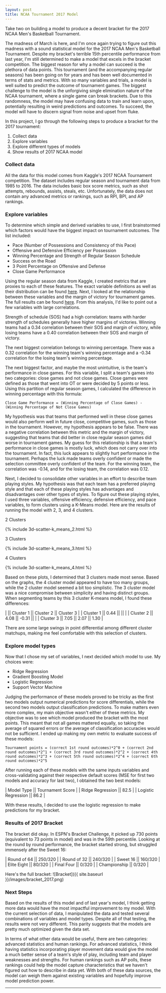 ```yaml
---
layout: post
title: NCAA Tournament 2017 Model
---
```


Take two on building a model to produce a decent bracket for the 2017 NCAA Men's Basketball Tournament.

The madness of March is here, and I'm once again trying to figure out this madness with a sound statistical model for the 2017 NCAA Men's Basketball Tournament.  Despite my bracket's terrible 15th percentile performance from last year, I'm still determined to make a model that excels in the bracket competition.  The biggest reason for why a model can succeed is the plethora of data points.  This tournament (and the accompanying regular seasons) has been going on for years and has been well documented in terms of stats and metrics.  With so many variables and trials, a model is well suited to predict the outcome of tournament games.  The biggest challenge to the model is the unforgiving single elimination nature of the NCAA tournament, where a single game can break brackets.  Due to this randomness, the model may have confusing data to train and learn upon, potentially resulting in weird predictions and outcomes.  To succeed, the model will have to discern signal from noise and upset from fluke.  

In this project, I go through the following steps to produce a bracket for the 2017 tournament:

1. Collect data
2. Explore variables
3. Explore different types of models
4. Show results of 2017 NCAA model

### Collect data
All the data for this model comes from Kaggle's 2017 NCAA Tournament competition.  The dataset includes regular season and tournament data from 1985 to 2016.  The data includes basic box score metrics, such as shot attempts, rebounds, assists, steals, etc.  Unfortunately, the data does not contain any advanced metrics or rankings, such as RPI, BPI, and AP rankings.

### Explore variables
To determine which simple and derived variables to use, I first brainstormed which factors would have the biggest impact on tournament outcomes.  The list included:

- Pace (Number of Possessions and Consistency of this Pace)
- Offensive and Defensive Efficiency per Possession
- Winning Percentage and Strength of Regular Season Schedule
- Success on the Road
- 3 Point Percentage on Offensive and Defense
- Close Game Performance

Using the regular season data from Kaggle, I created metrics that are proxies to each of these features.  The exact variable definitions as well as their distribution can be found [here](https://github.com/mprego/NCAA_2017/blob/master/notebooks/Variable%20Exploration%20V1.ipynb).  Next, I looked at the relationship between these variables and the margin of victory for tournament games.  The full results can be found [here](https://github.com/mprego/NCAA_2017/blob/master/notebooks/Variables%20vs%20Outcome%20V1.ipynb).  From this analysis, I'd like to point out a few variables with large correlations.

Strength of schedule (SOS) had a high correlation: teams with harder strength of schedules generally have higher margins of victories.  Winning teams had a 0.34 correlation between their SOS and margin of victory, while losing teams have a 0.40 correlation between their SOS and margin of victory.  

The next biggest correlation belongs to winning percentage.  There was a 0.32 correlation for the winning team's winning percentage and a -0.34 correlation for the losing team's winning percentage.  

The next biggest factor, and maybe the most unintuitive, is the team's performance in close games.  For this variable, I split a team's games into two categories: close games and not close games.  Close games were defined as those that went into OT or were decided by 5 points or less.  Using this partition of regular season games, I calculated the difference in winning percentage with this formula:

~~~~
Close Game Performance = (Winning Percentage of Close Games) - (Winning Percentage of Not Close Games)
~~~~

My hypothesis was that teams that performed well in these close games would also perform well in future close, competitive games, such as those in the tournament.  However, my hypothesis appears to be false.  There was a negative correlation between this metric and the margin of victory, suggesting that teams that did better in close regular season games did worse in tournament games.  My guess for this relationship is that a team's performance in close games is mostly luck, which does not carry over into the tournament.  In fact, this luck appears to slightly hurt performance in the tournament.  Perhaps the luck made teams overly confident or made the selection committee overly confident of the team.  For the winning team, the correlation was -0.14, and for the losing team, the correlation was 0.12.

Next, I decided to consolidate other variables in an effort to describe team playing styles.  My hypothesis was that each team has a preferred playing style and that each of these playing styles has advantages and disadvantages over other types of styles.  To figure out these playing styles, I used three variables, offensive efficiency, defensive efficiency, and pace variables, to form clusters using a K-Means model.  Here are the results of running the model with 2, 3, and 4 clusters.

2 Clusters

{% include 3d-scatter-k_means_2.html %}

3 Clusters

{% include 3d-scatter-k_means_3.html %}

4 Clusters

{% include 3d-scatter-k_means_4.html %}

Based on these plots, I determined that 3 clusters made most sense.  Based on the graphs, the 4 cluster model appeared to have too many groups, while the 2 cluster model seemed a bit too simplistic.  The 3 cluster model was a nice compromise between simplicity and having distinct groups.  When segmenting teams by this 3 cluster K-means model, I found these differences:

| || Cluster 1 || Cluster 2 || Cluster 3 |
| Cluster 1 || 0.44 ||  ||  |
| Cluster 2 || 4.08 || -0.31 ||  |
| Cluster 3 || 7.05 || 2.07 || 1.30 |

There are some large swings in point differential among different cluster matchups, making me feel comfortable with this selection of clusters.

### Explore model types
Now that I chose my set of variables, I next decided which model to use.  My choices were:

- Ridge Regression
- Gradient Boosting Model
- Logistic Regression
- Support Vector Machine

Judging the performance of these models proved to be tricky as the first two models output numerical predictions for score differentials, while the second two models output classification predictions.  To make matters even more complex, my main objective wasn't either of these metrics.  My objective was to see which model produced the bracket with the most points.  This meant that not all games mattered equally, so taking the average of squared errors or the average of classification accuracies would not be sufficient.  I ended up making my own metric to evaluate success of these models:

~~~~
Tournament points = (correct 1st round outcomes)*2^0 + (correct 2nd round outcomes)*2^1 + (correct 3rd round outcomes)*2^2 + (correct 4th round outcomes)*2^3 + (correct 5th round outcomes)*2^4 + (correct 6th round outcomes)*2^5
~~~~

After running each of these models with the same inputs variables and cross-validating against their respective default scores (MSE for first two models and accuracy for last two), I obtained the two best models:

| Model Type || Tournament Score |
| Ridge Regression || 82.5 |
| Logistic Regression || 86.2 |

With these results, I decided to use the logistic regression to make predictions for my bracket.

### Results of 2017 Bracket
The bracket did okay.  In ESPN's Bracket Challenge, it picked up 730 points (equivalent to 73 points in model) and was in the 59th percentile.  Looking at the round by round performance, the bracket started strong, but struggled immensely after the Sweet 16:

| Round of 64 || 250/320 |
| Round of 32 || 240/320 |
| Sweet 16 || 160/320 |
| Elite Eight || 80/320 |
| Final Four || 0/320 |
| Championship || 0/320 |

Here's the full bracket: ![Bracket]({{ site.baseurl }}/images/bracket_2017.png)

### Next Steps
Based on the results of this model and of last year's model, I think getting more data would have the most impactful improvement to my model.  With the current selection of data, I manipulated the data and tested several combinations of variables and model types.  Despite all of that testing, the results were not very different.  This parity suggests that the models are pretty much optimized given the data set.  

In terms of what other data would be useful, there are two categories: advanced statistics and human rankings.  For advanced statistics, I think having statistics incorporating player movement data would give the model a much better sense of a team's style of play, including team and player weaknesses and strengths.  For  human rankings such as AP polls, these rankings could help the model capture characteristics that we haven't figured out how to describe in data yet.  With both of these data sources, the model can weigh them against existing variables and hopefully improve model prediction power.


****
